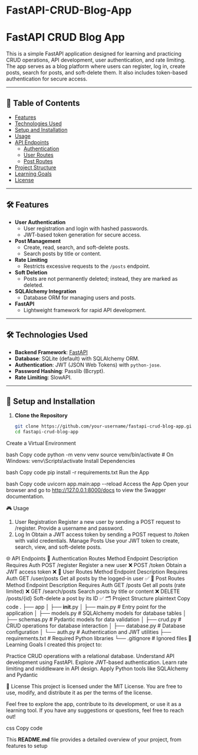 # FastAPI-CRUD-Blog-App

# FastAPI CRUD Blog App

This is a simple FastAPI application designed for learning and practicing CRUD operations, API development, user authentication, and rate limiting. The app serves as a blog platform where users can register, log in, create posts, search for posts, and soft-delete them. It also includes token-based authentication for secure access.

---

## 📖 Table of Contents
- [Features](#features)
- [Technologies Used](#technologies-used)
- [Setup and Installation](#setup-and-installation)
- [Usage](#usage)
- [API Endpoints](#api-endpoints)
  - [Authentication](#authentication)
  - [User Routes](#user-routes)
  - [Post Routes](#post-routes)
- [Project Structure](#project-structure)
- [Learning Goals](#learning-goals)
- [License](#license)

---

## 🛠️ Features
- **User Authentication**
  - User registration and login with hashed passwords.
  - JWT-based token generation for secure access.
- **Post Management**
  - Create, read, search, and soft-delete posts.
  - Search posts by title or content.
- **Rate Limiting**
  - Restricts excessive requests to the `/posts` endpoint.
- **Soft Deletion**
  - Posts are not permanently deleted; instead, they are marked as deleted.
- **SQLAlchemy Integration**
  - Database ORM for managing users and posts.
- **FastAPI**
  - Lightweight framework for rapid API development.

---

## 🛠️ Technologies Used
- **Backend Framework**: [FastAPI](https://fastapi.tiangolo.com/)
- **Database**: SQLite (default) with SQLAlchemy ORM.
- **Authentication**: JWT (JSON Web Tokens) with `python-jose`.
- **Password Hashing**: Passlib (Bcrypt).
- **Rate Limiting**: SlowAPI.

---

## 🚀 Setup and Installation

1. **Clone the Repository**
   ```bash
   git clone https://github.com/your-username/fastapi-crud-blog-app.git
   cd fastapi-crud-blog-app
Create a Virtual Environment

bash
Copy code
python -m venv venv
source venv/bin/activate  # On Windows: venv\Scripts\activate
Install Dependencies

bash
Copy code
pip install -r requirements.txt
Run the App

bash
Copy code
uvicorn app.main:app --reload
Access the App Open your browser and go to http://127.0.0.1:8000/docs to view the Swagger documentation.

🎮 Usage
1. User Registration
Register a new user by sending a POST request to /register.
Provide a username and password.
2. Log In
Obtain a JWT access token by sending a POST request to /token with valid credentials.
Manage Posts
Use your JWT token to create, search, view, and soft-delete posts.

🌐 API Endpoints
🔑 Authentication Routes
Method	Endpoint	Description	Requires Auth
POST	/register	Register a new user	❌
POST	/token	Obtain a JWT access token	❌
👤 User Routes
Method	Endpoint	Description	Requires Auth
GET	/user/posts	Get all posts by the logged-in user	✅
📝 Post Routes
Method	Endpoint	Description	Requires Auth
GET	/posts	Get all posts (rate limited)	❌
GET	/search/posts	Search posts by title or content	❌
DELETE	/posts/{id}	Soft-delete a post by its ID	✅
🗂️ Project Structure
plaintext
Copy code
.
├── app
│   ├── __init__.py
│   ├── main.py       # Entry point for the application
│   ├── models.py     # SQLAlchemy models for database tables
│   ├── schemas.py    # Pydantic models for data validation
│   ├── crud.py       # CRUD operations for database interaction
│   ├── database.py   # Database configuration
│   └── auth.py       # Authentication and JWT utilities
├── requirements.txt  # Required Python libraries
└── .gitignore        # Ignored files
🎯 Learning Goals
I created this project to:

Practice CRUD operations with a relational database.
Understand API development using FastAPI.
Explore JWT-based authentication.
Learn rate limiting and middleware in API design.
Apply Python tools like SQLAlchemy and Pydantic

📜 License
This project is licensed under the MIT License. You are free to use, modify, and distribute it as per the terms of the license.

Feel free to explore the app, contribute to its development, or use it as a learning tool. If you have any suggestions or questions, feel free to reach out!

css
Copy code

This **README.md** file provides a detailed overview of your project, from features to setup
